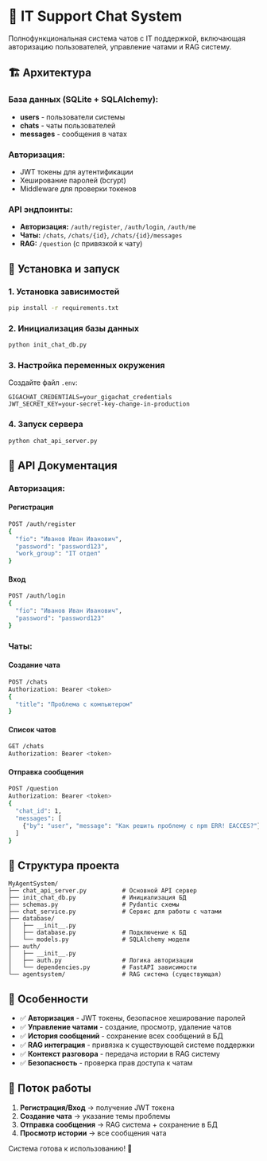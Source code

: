 # 💬 IT Support Chat System

Полнофункциональная система чатов с IT поддержкой, включающая авторизацию пользователей, управление чатами и RAG систему.

## 🏗️ Архитектура

### **База данных (SQLite + SQLAlchemy):**
- **users** - пользователи системы
- **chats** - чаты пользователей  
- **messages** - сообщения в чатах

### **Авторизация:**
- JWT токены для аутентификации
- Хеширование паролей (bcrypt)
- Middleware для проверки токенов

### **API эндпоинты:**
- **Авторизация:** `/auth/register`, `/auth/login`, `/auth/me`
- **Чаты:** `/chats`, `/chats/{id}`, `/chats/{id}/messages`
- **RAG:** `/question` (с привязкой к чату)

## 🚀 Установка и запуск

### 1. Установка зависимостей
```bash
pip install -r requirements.txt
```

### 2. Инициализация базы данных
```bash
python init_chat_db.py
```

### 3. Настройка переменных окружения
Создайте файл `.env`:
```env
GIGACHAT_CREDENTIALS=your_gigachat_credentials
JWT_SECRET_KEY=your-secret-key-change-in-production
```

### 4. Запуск сервера
```bash
python chat_api_server.py
```

## 📡 API Документация

### **Авторизация:**

#### Регистрация
```bash
POST /auth/register
{
  "fio": "Иванов Иван Иванович",
  "password": "password123",
  "work_group": "IT отдел"
}
```

#### Вход
```bash
POST /auth/login
{
  "fio": "Иванов Иван Иванович", 
  "password": "password123"
}
```

### **Чаты:**

#### Создание чата
```bash
POST /chats
Authorization: Bearer <token>
{
  "title": "Проблема с компьютером"
}
```

#### Список чатов
```bash
GET /chats
Authorization: Bearer <token>
```

#### Отправка сообщения
```bash
POST /question
Authorization: Bearer <token>
{
  "chat_id": 1,
  "messages": [
    {"by": "user", "message": "Как решить проблему с npm ERR! EACCES?"}
  ]
}
```

## 🔧 Структура проекта

```
MyAgentSystem/
├── chat_api_server.py          # Основной API сервер
├── init_chat_db.py             # Инициализация БД
├── schemas.py                  # Pydantic схемы
├── chat_service.py             # Сервис для работы с чатами
├── database/
│   ├── __init__.py
│   ├── database.py             # Подключение к БД
│   └── models.py               # SQLAlchemy модели
├── auth/
│   ├── __init__.py
│   ├── auth.py                 # Логика авторизации
│   └── dependencies.py         # FastAPI зависимости
└── agentsystem/                # RAG система (существующая)
```

## 🎯 Особенности

- ✅ **Авторизация** - JWT токены, безопасное хеширование паролей
- ✅ **Управление чатами** - создание, просмотр, удаление чатов
- ✅ **История сообщений** - сохранение всех сообщений в БД
- ✅ **RAG интеграция** - привязка к существующей системе поддержки
- ✅ **Контекст разговора** - передача истории в RAG систему
- ✅ **Безопасность** - проверка прав доступа к чатам

## 🔄 Поток работы

1. **Регистрация/Вход** → получение JWT токена
2. **Создание чата** → указание темы проблемы
3. **Отправка сообщения** → RAG система + сохранение в БД
4. **Просмотр истории** → все сообщения чата

Система готова к использованию! 🚀
